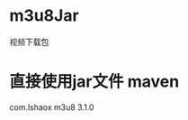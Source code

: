 # m3u8Jar
视频下载包
# 直接使用jar文件 maven
<dependency>
    <groupId>com.lshaox</groupId>
    <artifactId>m3u8</artifactId>
    <version>3.1.0</version>
</dependency>
